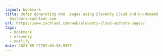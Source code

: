 ```yaml
---
layout: bookmark
title: Defer generating 400  pages using Eleventy Cloud and On-demand
  Builders—zachleat.com
url: https://www.zachleat.com/web/eleventy-cloud-authors-pages/
tags:
  - bookmark
  - eleventy
  - netlify
date: 2021-05-21T09:03:58.039Z
---
```

 